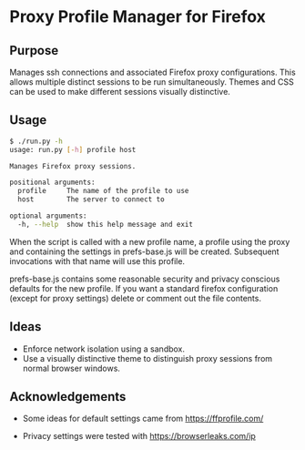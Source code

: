 # Proxy Profile Manager for Firefox

## Purpose
Manages ssh connections and associated Firefox proxy configurations.
This allows multiple distinct sessions to be run simultaneously. Themes
and CSS can be used to make different sessions visually distinctive.

## Usage

```bash
$ ./run.py -h
usage: run.py [-h] profile host

Manages Firefox proxy sessions.

positional arguments:
  profile     The name of the profile to use
  host        The server to connect to

optional arguments:
  -h, --help  show this help message and exit
```

When the script is called with a new profile name, a profile using the proxy
and containing the settings in prefs-base.js will be created. Subsequent
invocations with that name will use this profile.

prefs-base.js contains some reasonable security and privacy conscious
defaults for the new profile. If you want a standard firefox configuration 
(except for proxy settings) delete or comment out the file contents.

## Ideas
- Enforce network isolation using a sandbox.
- Use a visually distinctive theme to distinguish proxy sessions from
normal browser windows.

## Acknowledgements
- Some ideas for default settings came from https://ffprofile.com/

- Privacy settings were tested with https://browserleaks.com/ip
